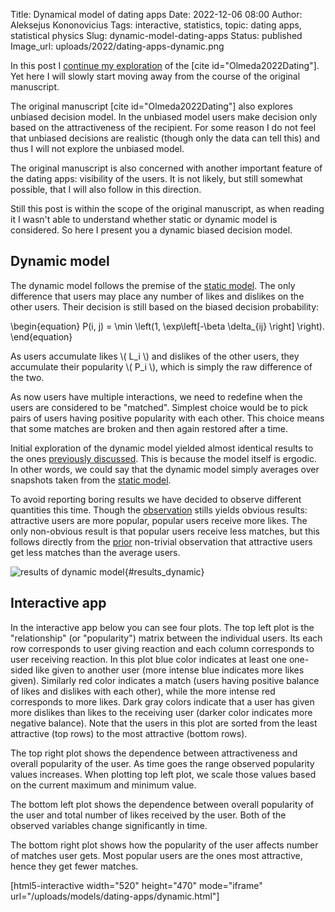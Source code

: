 Title: Dynamical model of dating apps
Date: 2022-12-06 08:00
Author: Aleksejus Kononovicius
Tags: interactive, statistics, topic: dating apps, statistical physics
Slug: dynamic-model-dating-apps
Status: published
Image_url: uploads/2022/dating-apps-dynamic.png

In this post I [continue my
exploration]({filename}/articles/2022/statistical-physics-dating-apps.md) of
the [cite id="Olmeda2022Dating"]. Yet here I will slowly start moving away
from the course of the original manuscript.

The original manuscript [cite id="Olmeda2022Dating"] also explores unbiased
decision model. In the unbiased model users make decision only based on the
attractiveness of the recipient. For some reason I do not feel that unbiased
decisions are realistic (though only the data can tell this) and thus I will
not explore the unbiased model.

The original manuscript is also concerned with another important feature of
the dating apps: visibility of the users. It is not
likely, but still somewhat possible, that I will also follow in this
direction.

Still this post is within the scope of the original manuscript, as when
reading it I wasn't able to understand whether static or dynamic model is
considered. So here I present you a dynamic biased decision model.
<!--more-->

## Dynamic model

The dynamic model follows the premise of the [static
model]({filename}/articles/2022/statistical-physics-dating-apps.md). The
only difference that users may place any number of likes and dislikes on the
other users. Their decision is still based on the biased decision
probability:

\begin{equation}
    P(i, j) = \min \left(1, \exp\left[-\beta \delta\_{ij} \right] \right).
\end{equation}

As users accumulate likes \\\( L\_i \\\) and dislikes of the other users,
they accumulate their popularity \\\( P\_i \\\), which is simply the
raw difference of the two.

As now users have multiple interactions, we need to redefine when the users
are considered to be "matched". Simplest choice would be to pick pairs of
users having positive popularity with each other. This choice means that
some matches are broken and then again restored after a time.

Initial exploration of the dynamic model yielded almost identical results to
the ones [previously
discussed]({filename}/articles/2022/statistical-physics-dating-apps.md).
This is because the model itself is ergodic. In other words, we could say
that the dynamic model simply averages over snapshots taken from the [static
model]({filename}/articles/2022/statistical-physics-dating-apps.md).

To avoid reporting boring results we have decided to observe different
quantities this time. Though the [observation](#results\_dynamic) stills
yields obvious results: attractive users are more popular, popular users
receive more likes. The only non-obvious result is that popular users
receive less matches, but this follows directly from the
[prior]({filename}/articles/2022/statistical-physics-dating-apps.md)
non-trivial observation that attractive users get less matches than the
average users.

![results of dynamic model]({static}/uploads/2022/dating-apps-dynamic.png
"Results of a simulation of the dynamic model showing the dependence
of the newly introduced observables."){#results\_dynamic}

## Interactive app

In the interactive app below you can see four plots. The top left plot is
the "relationship" (or "popularity") matrix between the individual users.
Its each row corresponds to user giving reaction and each column corresponds
to user receiving reaction. In this plot blue color indicates at least one
one-sided like given to another user (more intense blue indicates more likes
given). Similarly red color indicates a match (users having positive balance
of likes and dislikes with each other), while the more intense red
corresponds to more likes. Dark gray colors indicate that a user has given
more dislikes than likes to the receiving user (darker color indicates more
negative balance). Note that the users in this plot are sorted from the
least attractive (top rows) to the most attractive (bottom rows).

The top right plot shows the dependence between attractiveness and overall
popularity of the user. As time goes the range observed popularity values
increases. When plotting top left plot, we scale those values based on the
current maximum and minimum value.

The bottom left plot shows the dependence between overall popularity of the
user and total number of likes received by the user. Both of the observed
variables change significantly in time.

The bottom right plot shows how the popularity of the user affects number of
matches user gets. Most popular users are the ones most attractive, hence
they get fewer matches.

[html5-interactive width="520" height="470" mode="iframe"
url="/uploads/models/dating-apps/dynamic.html"]
